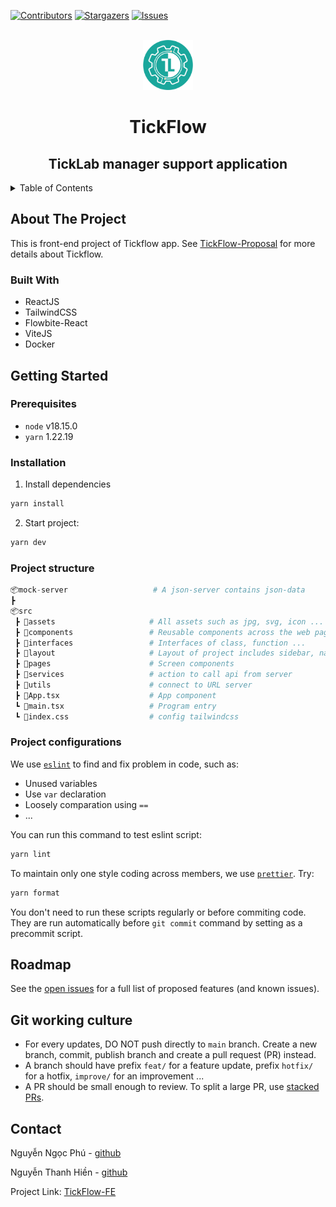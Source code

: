 <a name="readme-top"></a>

[![Contributors][contributors-shield]][contributors-url]
[![Stargazers][stars-shield]][stars-url]
[![Issues][issues-shield]][issues-url]

<br />
<div align="center">
  <a href="https://github.com/TickLabVN/TickFlow-FE">
    <img src="public/TickLab-logo.svg" alt="Logo" width="80" height="80">
  </a>

<h1 align="center">TickFlow</h1>

  <h2 align="center">
    TickLab manager support application
  </h2>
</div>

<!-- TABLE OF CONTENTS -->
<details>
  <summary>Table of Contents</summary>
  <ol>
    <li>
      <a href="#about-the-project">About The Project</a>
      <ul>
        <li><a href="#built-with">Built With</a></li>
      </ul>
    </li>
    <li>
      <a href="#getting-started">Getting Started</a>
      <ul>
        <li><a href="#prerequisites">Prerequisites</a></li>
        <li><a href="#installation">Installation</a></li>
        <li><a href="#project-structure">Project structure</a></li>
        <li><a href="#project-configurations">Project configurations</a></li>
      </ul>
    </li>
    <li><a href="#roadmap">Roadmap</a></li>
    <li><a href="#git-working-culture">Git working culture</a></li>
    <li><a href="#contact">Contact</a></li>
  </ol>
</details>

<!-- ABOUT THE PROJECT -->

## About The Project

This is front-end project of Tickflow app. See [TickFlow-Proposal](https://www.overleaf.com/read/fyjqbftxjmhz) for more details about Tickflow.

### Built With

- ReactJS
- TailwindCSS
- Flowbite-React
- ViteJS
- Docker

<!-- GETTING STARTED -->

## Getting Started

### Prerequisites

- `node` v18.15.0
- `yarn` 1.22.19

### Installation

1. Install dependencies

```sh
yarn install
```

2. Start project:

```sh
yarn dev
```

### Project structure

```py
📦mock-server                   # A json-server contains json-data
┣
📦src
 ┣ 📂assets                     # All assets such as jpg, svg, icon ... goes here
 ┣ 📂components                 # Reusable components across the web page
 ┣ 📂interfaces                 # Interfaces of class, function ...
 ┣ 📂layout                     # Layout of project includes sidebar, navbar,...
 ┣ 📂pages                      # Screen components
 ┣ 📂services                   # action to call api from server
 ┣ 📂utils                      # connect to URL server
 ┣ 📜App.tsx                    # App component
 ┗ 📜main.tsx                   # Program entry
 ┗ 📜index.css                  # config tailwindcss
```

### Project configurations

We use [`eslint`](https://eslint.org/) to find and fix problem in code, such as:

- Unused variables
- Use `var` declaration
- Loosely comparation using `==`
- ...

You can run this command to test eslint script:

```bash
yarn lint
```

To maintain only one style coding across members, we use [`prettier`](https://prettier.io/). Try:

```bash
yarn format
```

You don't need to run these scripts regularly or before commiting code. They are run automatically before `git commit` command by setting as a precommit script.

<!-- ROADMAP -->

## Roadmap

See the [open issues](https://github.com/TickLabVN/TickFlow-FE/issues) for a full list of proposed features (and known issues).

<!-- GIT-WORKING-CULTURE -->

## Git working culture

- For every updates, DO NOT push directly to `main` branch. Create a new branch, commit, publish branch and create a pull request (PR) instead.
- A branch should have prefix `feat/` for a feature update, prefix `hotfix/` for a hotfix, `improve/` for an improvement ...
- A PR should be small enough to review. To split a large PR, use [stacked PRs](https://blog.logrocket.com/using-stacked-pull-requests-in-github/).

<!-- CONTACT -->

## Contact

Nguyễn Ngọc Phú - [github](https://github.com/ngyngcphu)

Nguyễn Thanh Hiền - [github](https://github.com/amyranotamirror)

Project Link: [TickFlow-FE](https://github.com/TickLabVN/TickFlow-FE)

<!-- MARKDOWN LINKS & IMAGES -->
<!-- https://www.markdownguide.org/basic-syntax/#reference-style-links -->

[contributors-shield]: https://img.shields.io/github/contributors/TickLabVN/TickFlow-FE?style=for-the-badge
[contributors-url]: https://github.com/TickLabVN/TickFlow-FE/graphs/contributors
[stars-shield]: https://img.shields.io/github/stars/TickLabVN/TickFlow-FE?style=for-the-badge
[stars-url]: https://github.com/TickLabVN/TickFlow-FE/stargazers
[issues-shield]: https://img.shields.io/github/issues/TickLabVN/TickFlow-FE?style=for-the-badge
[issues-url]: https://github.com/TickLabVN/TickFlow-FE/issues
